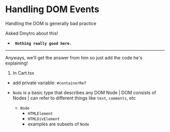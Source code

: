 # Handling DOM Events

Handling the DOM is generally bad practice

Asked Dmytro about this!

-   **` Nothing really good here.`**

---

Anyways, we'll get the answer from him so just add the code he's explaining!

1. In Cart.tsx

-   add private variable: `#containerRef`

-   `Node` is a basic type that describes any DOM Node | DOM consists of Nodes | can refer to different things like `text`, `comments`, etc

    -   `Node`
        -   `HTMLElement`
        -   `HTMLDivElement`
        -   examples are subsets of `Node`

